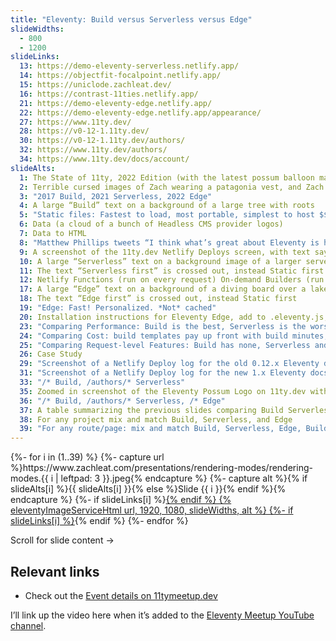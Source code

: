 ```yaml
---
title: "Eleventy: Build versus Serverless versus Edge"
slideWidths:
  - 800
  - 1200
slideLinks:
  13: https://demo-eleventy-serverless.netlify.app/
  14: https://objectfit-focalpoint.netlify.app/
  15: https://uniclode.zachleat.dev/
  16: https://contrast-11ties.netlify.app/
  21: https://demo-eleventy-edge.netlify.app/
  22: https://demo-eleventy-edge.netlify.app/appearance/
  27: https://www.11ty.dev/
  28: https://v0-12-1.11ty.dev/
  30: https://v0-12-1.11ty.dev/authors/
  32: https://www.11ty.dev/authors/
  34: https://www.11ty.dev/docs/account/
slideAlts:
  1: The State of 11ty, 2022 Edition (with the latest possum balloon mascot floating)
  2: Terrible cursed images of Zach wearing a patagonia vest, and Zach’s head on the classic Stonks image with an arrow going up and to the right
  3: "2017 Build, 2021 Serverless, 2022 Edge"
  4: A large “Build” text on a background of a large tree with roots
  5: "Static files: Fastest to load, most portable, simplest to host $$$"
  6: Data (a cloud of a bunch of Headless CMS provider logos)
  7: Data to HTML
  8: "Matthew Phillips tweets “I think what’s great about Eleventy is how it was able to simplify SSGs to just 2 concepts: data sources and templates”"
  9: A screenshot of the 11ty.dev Netlify Deploys screen, with text saying “oopsie daisy, hot swap the site”
  10: A large “Serverless” text on a background image of a larger server rack
  11: The text “Serverless first” is crossed out, instead Static first
  12: Netlify Functions (run on every request) On-demand Builders (run on first request, cache for subsequent)
  17: A large “Edge” text on a background of a diving board over a lake
  18: The text “Edge first” is crossed out, instead Static first
  19: "Edge: Fast! Personalized. *Not* cached"
  20: Installation instructions for Eleventy Edge, add to .eleventy.js, netlify.toml, and a content file at index.liquid
  23: "Comparing Performance: Build is the best, Serverless is the worst, On-demand Builders are great when cached, and Edge is pretty fast with a 50ms max"
  24: "Comparing Cost: build templates pay up front with build minutes, Serverless and Edge are charged per request, On-demand builders only charge for first request. Netlify’s free tier offers 300 build minutes per month, Serverless (including On-demand builders) 125k requests/site/month, Edge 3M /month"
  25: "Comparing Request-level Features: Build has none, Serverless and Edge have access to Headers Cookies, Forms, URLSearchParams, On-demand builders have none"
  26: Case Study
  29: "Screenshot of a Netlify Deploy log for the old 0.12.x Eleventy docs: 495 files in 53.65 seconds"
  31: "Screenshot of a Netlify Deploy log for the new 1.x Eleventy docs: 145 files in 29.73 seconds"
  33: "/* Build, /authors/* Serverless"
  35: Zoomed in screenshot of the Eleventy Possum Logo on 11ty.dev with zachleat’s avatar in the middle of the ballon—an arrow is pointing to it from the JS logo
  36: "/* Build, /authors/* Serverless, /* Edge"
  37: A table summarizing the previous slides comparing Build Serverless On-demand Builders, and Edge across Performance, Netlify Free Tier, Cost, and Request-level features
  38: For any project mix and match Build, Serverless, and Edge
  39: "For any route/page: mix and match Build, Serverless, Edge, Build + Edge, Serverless + Edge"
---
```

<div class="fullwidth">
  <div class="carousel carousel-16-9">
  {%- for i in (1..39) %}
    {%- capture url %}https://www.zachleat.com/presentations/rendering-modes/rendering-modes.{{ i | leftpad: 3 }}.jpeg{% endcapture %}
    {%- capture alt %}{% if slideAlts[i] %}{{ slideAlts[i] }}{% else %}Slide {{ i }}{% endif %}{% endcapture %}
    {%- if slideLinks[i] %}<a href="{{ slideLinks[i] }}">{% endif %}
    {% eleventyImageServiceHtml url, 1920, 1080, slideWidths, alt %}
    {%- if slideLinks[i] %}</a>{% endif %}
  {%- endfor %}
  </div>
</div>

Scroll for slide content →

## Relevant links

* Check out the [Event details on 11tymeetup.dev](https://11tymeetup.dev/events/ep-8-state-of-the-possumverse-and-panel-on-transitioning-to-11ty/)

I’ll link up the video here when it’s added to the [Eleventy Meetup YouTube channel](https://www.youtube.com/c/theeleventymeetup).
